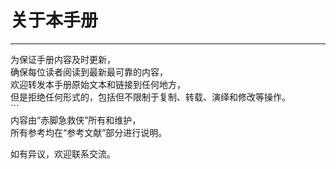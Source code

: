 # 关于本手册

---

为保证手册内容及时更新，  
确保每位读者阅读到最新最可靠的内容，  
欢迎转发本手册原始文本和链接到任何地方，  
但是拒绝任何形式的，包括但不限制于复制、转载、演绎和修改等操作。  
\`\`\`  
内容由“赤脚急救侠”所有和维护，  
所有参考均在“参考文献”部分进行说明。

如有异议，欢迎联系交流。

